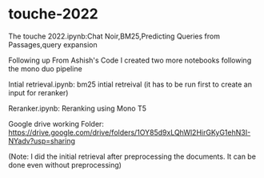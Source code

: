 # touche-2022
The touche 2022.ipynb:Chat Noir,BM25,Predicting Queries from Passages,query expansion

Following up From Ashish's Code I created two more notebooks following the mono duo pipeline

Intial retrieval.ipynb: bm25 intial retreival (it has to be run first to create an input for reranker) 

Reranker.ipynb: Reranking using Mono T5

Google drive working Folder: https://drive.google.com/drive/folders/1OY85d9xLQhWl2HirGKyG1ehN3I-NYadv?usp=sharing

(Note: I did the initial retrieval after preprocessing the documents. It can be done even without preprocessing)
